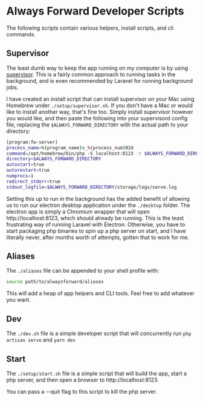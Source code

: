 # Always Forward Developer Scripts

The following scripts contain various helpers, install scripts, and cli commands. 

## Supervisor
The least dumb way to keep the app running on my computer is by using [supervisor](http://supervisord.org/). This is a fairly common approach to running tasks in the background, and is even recommended by Laravel for running background jobs. 

I have created an install script that can install supervisor on your Mac using Homebrew under `./setup/supervisor.sh`. If you don't have a Mac or would like to install another way, that's fine too. Simply install supervisor however you would like, and then paste the following into your supervisord config file, replacing the `$ALWAYS_FORWARD_DIRECTORY` with the actual path to your directory:

```bash
[program:fw-server]
process_name=%(program_name)s_%(process_num)02d
command=/opt/homebrew/bin/php -S localhost:8123 -t $ALWAYS_FORWARD_DIRECTORY/public
directory=$ALWAYS_FORWARD_DIRECTORY
autostart=true
autorestart=true
numprocs=1
redirect_stderr=true
stdout_logfile=$ALWAYS_FORWARD_DIRECTORY/storage/logs/serve.log  
```

Setting this up to run in the background has the added benefit of allowing us to run our electron desktop application under the `./desktop` folder. The electron app is simply a Chromium wrapper that will open http://localhost:8123, which should already be running. This is the least frustrating way of running Laravel with Electron. Otherwise, you have to start packaging php binaries to spin up a php server on start, and I have literally never, after months worth of attempts, gotten that to work for me. 

## Aliases
The `./aliases` file can be appended to your shell profile with:
```bash
source path/to/alwaysforward/aliases
```

This will add a heap of app helpers and CLI tools. Feel free to add whatever you want.

## Dev
The `./dev.sh` file is a simple developer script that will concurrently run `php artisan serve` and `yarn dev`

## Start
The `./setup/start.sh` file is a simple script that will build the app, start a php server, and then open a browser to http://localhost:8123. 

You can pass a --quit flag to this script to kill the php server. 